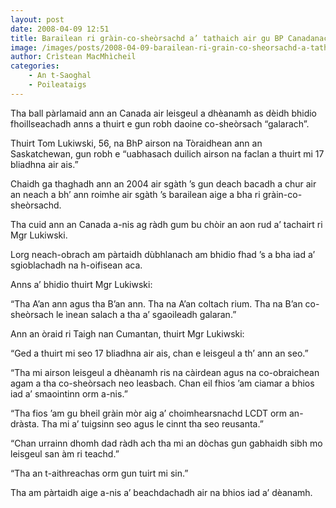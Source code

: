 ```yaml
---
layout: post
date: 2008-04-09 12:51
title: Barailean ri gràin-co-sheòrsachd a’ tathaich air gu BP Canadanach
image: /images/posts/2008-04-09-barailean-ri-grain-co-sheorsachd-a-tathaich-air-gu-bp-canadanach.webp
author: Crìstean MacMhìcheil
categories:
    - An t-Saoghal
    - Poileataigs
---
```


Tha ball pàrlamaid ann an Canada air leisgeul a dhèanamh as dèidh bhidio fhoillseachadh anns a thuirt e gun robh daoine co-sheòrsach “galarach”.

Thuirt Tom Lukiwski, 56, na BhP airson na Tòraidhean ann an Saskatchewan, gun robh e “uabhasach duilich airson na faclan a thuirt mi 17 bliadhna air ais.”

Chaidh ga thaghadh ann an 2004 air sgàth ’s gun deach bacadh a chur air an neach a bh’ ann roimhe air sgàth ’s barailean aige a bha ri gràin-co-sheòrsachd.

Tha cuid ann an Canada a-nis ag ràdh gum bu chòir an aon rud a’ tachairt ri Mgr Lukiwski.

Lorg neach-obrach am pàrtaidh dùbhlanach am bhidio fhad ’s a bha iad a’ sgioblachadh na h-oifisean aca.

Anns a’ bhidio thuirt Mgr Lukiwski:

“Tha A’an ann agus tha B’an ann. Tha na A’an coltach rium. Tha na B’an co-sheòrsach le ìnean salach a tha a’ sgaoileadh galaran.”

Ann an òraid ri Taigh nan Cumantan, thuirt Mgr Lukiwski:

“Ged a thuirt mi seo 17 bliadhna air ais, chan e leisgeul a th’ ann an seo.”

“Tha mi airson leisgeul a dhèanamh ris na càirdean agus na co-obraichean agam a tha co-sheòrsach neo leasbach. Chan eil fhios ’am ciamar a bhios iad a’ smaointinn orm a-nis.”

“Tha fios ’am gu bheil gràin mòr aig a’ choimhearsnachd LCDT orm an-dràsta. Tha mi a’ tuigsinn seo agus le cinnt tha seo reusanta.”

“Chan urrainn dhomh dad ràdh ach tha mi an dòchas gun gabhaidh sibh mo leisgeul san àm ri teachd.”

“Tha an t-aithreachas orm gun tuirt mi sin.”

Tha am pàrtaidh aige a-nis a’ beachdachadh air na bhios iad a’ dèanamh.
